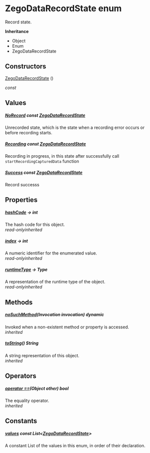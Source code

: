 


# ZegoDataRecordState enum







<p>Record state.</p>



**Inheritance**

- Object
- Enum
- ZegoDataRecordState






## Constructors

[ZegoDataRecordState](../zego_uikit_prebuilt_live_audio_room/ZegoDataRecordState/ZegoDataRecordState.md) ()

  _const_ 


## Values

##### [NoRecord](../zego_uikit_prebuilt_live_audio_room/ZegoDataRecordState.md) const [ZegoDataRecordState](../zego_uikit_prebuilt_live_audio_room/ZegoDataRecordState.md)



<p>Unrecorded state, which is the state when a recording error occurs or before recording starts.</p>  




##### [Recording](../zego_uikit_prebuilt_live_audio_room/ZegoDataRecordState.md) const [ZegoDataRecordState](../zego_uikit_prebuilt_live_audio_room/ZegoDataRecordState.md)



<p>Recording in progress, in this state after successfully call <code>startRecordingCapturedData</code> function</p>  




##### [Success](../zego_uikit_prebuilt_live_audio_room/ZegoDataRecordState.md) const [ZegoDataRecordState](../zego_uikit_prebuilt_live_audio_room/ZegoDataRecordState.md)



<p>Record successs</p>  





## Properties

##### [hashCode](../zego_uikit_prebuilt_live_audio_room/ZegoDataRecordState/hashCode.md) &#8594; int



The hash code for this object.  
_<span class="feature">read-only</span><span class="feature">inherited</span>_



##### [index](../zego_uikit_prebuilt_live_audio_room/ZegoDataRecordState/index.md) &#8594; int



A numeric identifier for the enumerated value.  
_<span class="feature">read-only</span><span class="feature">inherited</span>_



##### [runtimeType](../zego_uikit_prebuilt_live_audio_room/ZegoDataRecordState/runtimeType.md) &#8594; Type



A representation of the runtime type of the object.  
_<span class="feature">read-only</span><span class="feature">inherited</span>_





## Methods

##### [noSuchMethod](../zego_uikit_prebuilt_live_audio_room/ZegoDataRecordState/noSuchMethod.md)(Invocation invocation) dynamic



Invoked when a non-existent method or property is accessed.  
_<span class="feature">inherited</span>_



##### [toString](../zego_uikit_prebuilt_live_audio_room/ZegoDataRecordState/toString.md)() String



A string representation of this object.  
_<span class="feature">inherited</span>_





## Operators

##### [operator ==](../zego_uikit_prebuilt_live_audio_room/ZegoDataRecordState/operator_equals.md)(Object other) bool



The equality operator.  
_<span class="feature">inherited</span>_










## Constants

##### [values](../zego_uikit_prebuilt_live_audio_room/ZegoDataRecordState/values-constant.md) const List&lt;[ZegoDataRecordState](../zego_uikit_prebuilt_live_audio_room/ZegoDataRecordState.md)>



A constant List of the values in this enum, in order of their declaration.  









